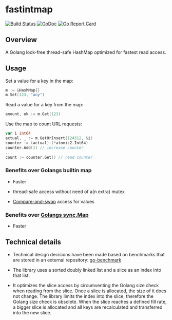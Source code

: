 # fastintmap 

[![Build Status](https://travis-ci.org/itsabgr/fastintmap.svg?branch=master)](https://travis-ci.org/itsabgr/fastintmap)
[![GoDoc](https://godoc.org/github.com/itsabgr/fastintmap?status.svg)](https://godoc.org/github.com/itsabgr/fastintmap)
[![Go Report Card](https://goreportcard.com/badge/itsabgr/fastintmap)](https://goreportcard.com/report/github.com/itsabgr/fastintmap)

## Overview

A Golang lock-free thread-safe HashMap optimized for fastest read access.

## Usage

Set a value for a key in the map:

```go
m := &HashMap{}
m.Set(123, "any")
```

Read a value for a key from the map:
```go
amount, ok := m.Get(123)
```

Use the map to count URL requests:
```go
var i int64
actual, _ := m.GetOrInsert(124312, &i)
counter := (actual).(*atomic2.Int64)
counter.Add(1) // increase counter
...
count := counter.Get() // read counter
```

### Benefits over Golangs builtin map

* Faster

* thread-safe access without need of a(n extra) mutex

* [Compare-and-swap](https://en.wikipedia.org/wiki/Compare-and-swap) access for values


### Benefits over [Golangs sync.Map](https://golang.org/pkg/sync/#Map)

* Faster

## Technical details

* Technical design decisions have been made based on benchmarks that are stored in an external repository:
  [go-benchmark](https://github.com/cornelk/go-benchmark)

* The library uses a sorted doubly linked list and a slice as an index into that list.

* It optimizes the slice access by circumventing the Golang size check when reading from the slice.
  Once a slice is allocated, the size of it does not change.
  The library limits the index into the slice, therefore the Golang size check is obsolete.
  When the slice reaches a defined fill rate, a bigger slice is allocated and all keys are recalculated and transferred into the new slice.
